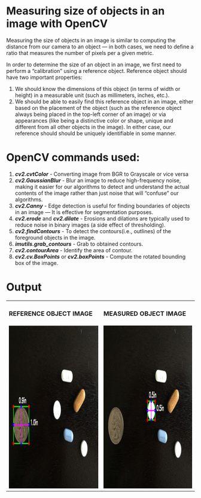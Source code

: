 # Measuring size of objects in an image with OpenCV

Measuring the size of objects in an image is similar to computing the distance from our camera to an object — in both cases, we need to define a ratio that measures the number of pixels per a given metric.

In order to determine the size of an object in an image, we first need to perform a “calibration” using a reference object. Reference object should have two important properties:
1) We should know the dimensions of this object (in terms of width or height) in a measurable unit (such as millimeters, inches, etc.).
2) We should be able to easily find this reference object in an image, either based on the placement of the object (such as the reference object always being placed in the top-left corner of an image) or via appearances (like being a distinctive color or shape, unique and different from all other objects in the image). In either case, our reference should should be uniquely identifiable in some manner.

# OpenCV commands used:
1) ***cv2.cvtColor*** - Converting image from BGR to Grayscale or vice versa
2) ***cv2.GaussianBlur*** - Blur an image to reduce high-frequency noise, making it easier for our algorithms to detect and understand the actual contents of the image rather than just noise that will “confuse” our algorithms.
3) ***cv2.Canny*** - Edge detection is useful for finding boundaries of objects in an image — It is effective for segmentation purposes.
4) ***cv2.erode*** and ***cv2.dilate*** - Erosions and dilations are typically used to reduce noise in binary images (a side effect of thresholding).
5) ***cv2.findContours*** - To detect the contours(i.e., outlines) of the foreground objects in the image.
6) ***imutils.grab_contours*** - Grab to obtained contours.
7) ***cv2.contourArea*** - Identify the area of contour.
8) ***cv2.cv.BoxPoints*** or ***cv2.boxPoints*** - Compute the rotated bounding box of the image.

# Output
<table>
  <tr>
     <td> <h3>REFERENCE OBJECT IMAGE</h3> </td>
     <td> <h3>MEASURED OBJECT IMAGE</h3> </td>
  </tr>
  <tr>
    <td> <img src="reference_image.png"  alt="1" width = 602px height = 436px ></td>
    <td><img src="measure_object.png" alt="2" width = 602px height = 436px></td>
   </tr> 
</table>
